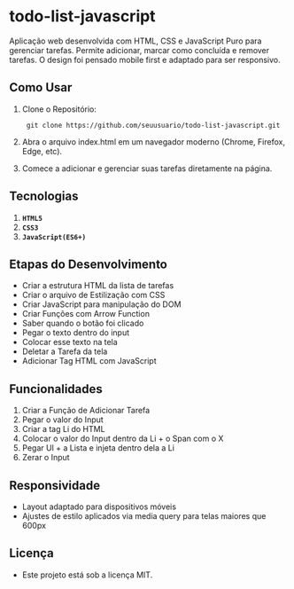 
# todo-list-javascript

Aplicação web desenvolvida com HTML, CSS e JavaScript Puro para gerenciar tarefas. Permite adicionar, marcar como concluída e remover tarefas. O design foi pensado mobile first e adaptado para ser responsivo.


## Como Usar

1. Clone o Repositório:

        git clone https://github.com/seuusuario/todo-list-javascript.git

2.  Abra o arquivo index.html em um navegador moderno (Chrome, Firefox, Edge, etc).
3.  Comece a adicionar e gerenciar suas tarefas diretamente na página.        

## Tecnologias

1. **`HTML5`**
2. **`CSS3`**
3. **`JavaScript(ES6+)`**

## Etapas do Desenvolvimento

- Criar a estrutura HTML da lista de tarefas
- Criar o arquivo de Estilização com CSS
- Criar JavaScript para manipulação do DOM
- Criar Funções com Arrow Function
- Saber quando o botão foi clicado
- Pegar o texto dentro do input
- Colocar esse texto na tela
- Deletar a Tarefa da tela
- Adicionar Tag HTML com JavaScript

## Funcionalidades

1. Criar a Função de Adicionar Tarefa
2. Pegar o valor do Input
3. Criar a tag Li do HTML
4. Colocar o valor do Input dentro da Li + o Span com o X
5. Pegar Ul + a Lista e injeta dentro dela a Li
6. Zerar o Input

## Responsividade

- Layout adaptado para dispositivos móveis
- Ajustes de estilo aplicados via media query para telas maiores que 600px

## Licença

- Este projeto está sob a licença MIT.

